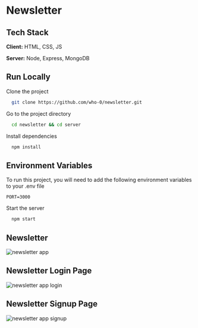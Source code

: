 # Newsletter

## Tech Stack

**Client:** HTML, CSS, JS

**Server:** Node, Express, MongoDB

## Run Locally

Clone the project

```bash
  git clone https://github.com/who-0/newsletter.git
```

Go to the project directory

```bash
  cd newsletter && cd server
```

Install dependencies

```bash
  npm install
```

## Environment Variables

To run this project, you will need to add the following environment variables to your .env file

`PORT=3000`

Start the server

```bash
  npm start
```

## Newsletter

![newsletter app](https://user-images.githubusercontent.com/56252622/209477223-7f7d5526-ec6d-4dcc-8b0f-7f8f5210bc3e.png)

## Newsletter Login Page

![newsletter app login](https://user-images.githubusercontent.com/56252622/209477258-eb759025-a2b4-4da0-852d-5ee1bba9ef14.png)

## Newsletter Signup Page

![newsletter app signup](https://user-images.githubusercontent.com/56252622/209477273-de4decbd-553e-4586-9ec9-6a5646356172.png)
